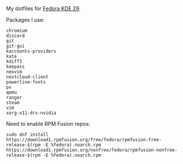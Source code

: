 My dotfiles for [Fedora KDE 29](https://spins.fedoraproject.org/kde/).

Packages I use:

```
chromium
discord
git
git-gui
kaccounts-providers
kate
kdiff3
keepass
neovim
nextcloud-client
powerline-fonts
pv
qemu
ranger
steam
vim
xorg-x11-drv-nvidia
```

Need to enable RPM Fusion repos:

```
sudo dnf install https://download1.rpmfusion.org/free/fedora/rpmfusion-free-release-$(rpm -E %fedora).noarch.rpm https://download1.rpmfusion.org/nonfree/fedora/rpmfusion-nonfree-release-$(rpm -E %fedora).noarch.rpm
```

